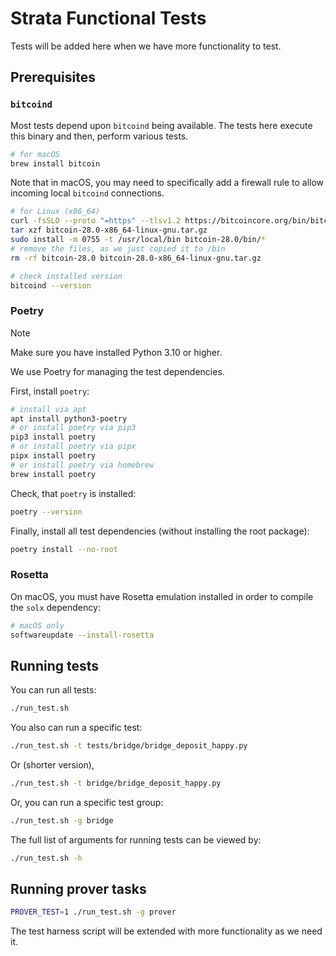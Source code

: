 # Strata Functional Tests

Tests will be added here when we have more functionality to test.

## Prerequisites

### `bitcoind`

Most tests depend upon `bitcoind` being available. The tests here execute
this binary and then, perform various tests.

```bash
# for macOS
brew install bitcoin
```

Note that in macOS, you may need to specifically add a firewall rule to allow incoming local `bitcoind` connections.

```bash
# for Linux (x86_64)
curl -fsSLO --proto "=https" --tlsv1.2 https://bitcoincore.org/bin/bitcoin-core-28.0/bitcoin-28.0-x86_64-linux-gnu.tar.gz
tar xzf bitcoin-28.0-x86_64-linux-gnu.tar.gz
sudo install -m 0755 -t /usr/local/bin bitcoin-28.0/bin/*
# remove the files, as we just copied it to /bin
rm -rf bitcoin-28.0 bitcoin-28.0-x86_64-linux-gnu.tar.gz
```

```bash
# check installed version
bitcoind --version
```

### Poetry

> [!NOTE]
> Make sure you have installed Python 3.10 or higher.

We use Poetry for managing the test dependencies.

First, install `poetry`:

```bash
# install via apt
apt install python3-poetry
# or install poetry via pip3
pip3 install poetry
# or install poetry via pipx
pipx install poetry
# or install poetry via homebrew
brew install poetry
```

Check, that `poetry` is installed:

```bash
poetry --version
```

Finally, install all test dependencies (without installing the root package):

```bash
poetry install --no-root
```

### Rosetta

On macOS, you must have Rosetta emulation installed in order to compile the `solx` dependency:

```bash
# macOS only
softwareupdate --install-rosetta
```

## Running tests

You can run all tests:

```bash
./run_test.sh
```

You also can run a specific test:

```bash
./run_test.sh -t tests/bridge/bridge_deposit_happy.py
```

Or (shorter version),

```bash
./run_test.sh -t bridge/bridge_deposit_happy.py
```

Or, you can run a specific test group:

```bash
./run_test.sh -g bridge
```

The full list of arguments for running tests can be viewed by:

```bash
./run_test.sh -h
```

## Running prover tasks

```bash
PROVER_TEST=1 ./run_test.sh -g prover
```

The test harness script will be extended with more functionality as we need it.
